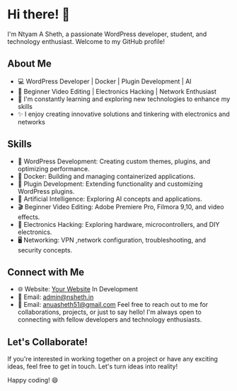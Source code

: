 # Hi there! 👋

I'm Ntyam A Sheth, a passionate WordPress developer, student, and technology enthusiast. Welcome to my GitHub profile!

## About Me

- 💻 WordPress Developer | Docker | Plugin Development | AI
- 🎥 Beginner Video Editing | Electronics Hacking | Network Enthusiast
- 🌱 I'm constantly learning and exploring new technologies to enhance my skills
- ✨ I enjoy creating innovative solutions and tinkering with electronics and networks

## Skills

- 💪 WordPress Development: Creating custom themes, plugins, and optimizing performance.
- 🐳 Docker: Building and managing containerized applications.
- 🧩 Plugin Development: Extending functionality and customizing WordPress plugins.
- 🤖 Artificial Intelligence: Exploring AI concepts and applications.
- 🎬 Beginner Video Editing: Adobe Premiere Pro, Filmora 9,10, and video effects.
- 🔌 Electronics Hacking: Exploring hardware, microcontrollers, and DIY electronics.
- 🖥️ Networking: VPN ,network configuration, troubleshooting, and security concepts.

## Connect with Me

- 🌐 Website: [Your Website](https://nsheth.in) In Development 
- 📧 Email: [admin@nsheth.in](mailto:admin@nsheth.in)
- 📧 Email: [anuasheth51@gmail.com](mailto:anuasheth51@gmail.com)
Feel free to reach out to me for collaborations, projects, or just to say hello! I'm always open to connecting with fellow developers and technology enthusiasts.

## Let's Collaborate!

If you're interested in working together on a project or have any exciting ideas, feel free to get in touch. Let's turn ideas into reality!

Happy coding! 😄
